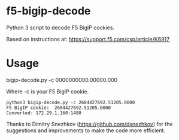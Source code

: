 # f5-bigip-decode
Python 3 script to decode F5 BigIP cookies.

Based on instructions at: https://support.f5.com/csp/article/K6917

# Usage
bigip-decode.py -c 0000000000.00000.000

Where -c is your F5 BigIP cookie.

```
python3 bigip-decode.py -c 2684427692.51205.0000
F5 BigIP cookie:  2684427692.51205.0000
Converted: 172.29.1.160:1480
```

Thanks to Dimitry Snezhkov (https://github.com/dsnezhkov) for the suggestions and improvements to make the code more efficient.
